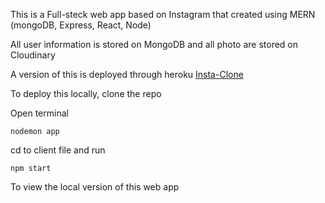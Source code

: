 This is a Full-steck web app based on Instagram that created using MERN (mongoDB, Express, React, Node)

All user information is stored on MongoDB and all photo are stored on Cloudinary 

A version of this is deployed through heroku [Insta-Clone](https://instaclone-dec22.herokuapp.com/)

To deploy this locally, clone the repo 

Open terminal

`nodemon app`

cd to client file and run

`npm start` 

To view the local version of this web app
